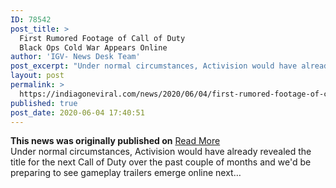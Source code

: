 ```yaml
---
ID: 78542
post_title: >
  First Rumored Footage of Call of Duty
  Black Ops Cold War Appears Online
author: 'IGV- News Desk Team'
post_excerpt: "Under normal circumstances, Activision would have already revealed the title for the next Call of Duty over the past couple of months and we'd be preparing to see gameplay trailers emerge online next…"
layout: post
permalink: >
  https://indiagoneviral.com/news/2020/06/04/first-rumored-footage-of-call-of-duty-black-ops-cold-war-appears-online/78542/india-gone-viral/
published: true
post_date: 2020-06-04 17:40:51
---
```

<b>This news was originally published on</b> <a href="https://wccftech.com/first-rumored-footage-of-call-of-duty-black-ops-cold-war-appears-online/" class="button purchase" rel="nofollow noopener noreferrer" target="_blank">Read More</a> <br/>Under normal circumstances, Activision would have already revealed the title for the next Call of Duty over the past couple of months and we'd be preparing to see gameplay trailers emerge online next…